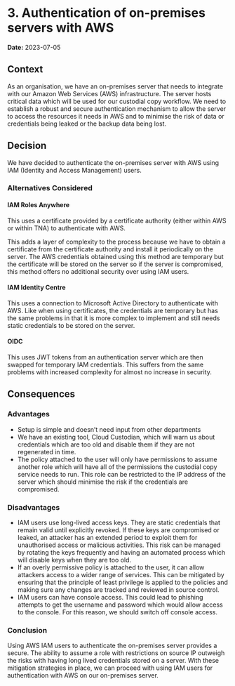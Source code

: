 # 3. Authentication of on-premises servers with AWS

**Date:** 2023-07-05

## Context

As an organisation, we have an on-premises server that needs to integrate with our Amazon Web Services (AWS) infrastructure. The server hosts critical data which will be used for our custodial copy workflow. We need to establish a robust and secure authentication mechanism to allow the server to access the resources it needs in AWS and to minimise the risk of data or credentials being leaked or the backup data being lost.

## Decision

We have decided to authenticate the on-premises server with AWS using IAM (Identity and Access Management) users.

### Alternatives Considered

#### IAM Roles Anywhere

This uses a certificate provided by a certificate authority (either within AWS or within TNA) to authenticate with AWS.

This adds a layer of complexity to the process because we have to obtain a certificate from the certificate authority and install it periodically on the server. The AWS credentials obtained using this method are temporary but the certificate will be stored on the server so if the server is compromised, this method offers no additional security over using IAM users.

#### IAM Identity Centre

This uses a connection to Microsoft Active Directory to authenticate with AWS. Like when using certificates, the credentials are temporary but has the same problems in that it is more complex to implement and still needs static credentials to be stored on the server.

#### OIDC

This uses JWT tokens from an authentication server which are then swapped for temporary IAM credentials. This suffers from the same problems with increased complexity for almost no increase in security.

## Consequences

### Advantages

- Setup is simple and doesn’t need input from other departments
- We have an existing tool, Cloud Custodian, which will warn us about credentials which are too old and disable them if they are not regenerated in time.
- The policy attached to the user will only have permissions to assume another role which will have all of the permissions the custodial copy service needs to run. This role can be restricted to the IP address of the server which should minimise the risk if the credentials are compromised.

### Disadvantages

- IAM users use long-lived access keys. They are static credentials that remain valid until explicitly revoked. If these keys are compromised or leaked, an attacker has an extended period to exploit them for unauthorised access or malicious activities. This risk can be managed by rotating the keys frequently and having an automated process which will disable keys when they are too old.
- If an overly permissive policy is attached to the user, it can allow attackers access to a wider range of services. This can be mitigated by ensuring that the principle of least privilege is applied to the policies and making sure any changes are tracked and reviewed in source control.
- IAM users can have console access. This could lead to phishing attempts to get the username and password which would allow access to the console. For this reason, we should switch off console access.

### Conclusion

Using AWS IAM users to authenticate the on-premises server provides a secure. The ability to assume a role with restrictions on source IP outweigh the risks with having long lived credentials stored on a server. With these mitigation strategies in place, we can proceed with using IAM users for authentication with AWS on our on-premises server.

